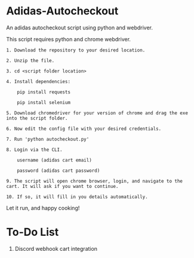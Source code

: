 # Adidas-Autocheckout
An adidas autocheckout script using python and webdriver.

This script requires python and chrome webdriver.

	1. Download the repository to your desired location.
	
	2. Unzip the file.
	
	3. cd <script folder location>
	
	4. Install dependencies:
	
		pip install requests
		
		pip install selenium
	
	5. Download chromedriver for your version of chrome and drag the exe into the script folder.
		
	6. Now edit the config file with your desired credentials.
	
	7. Run 'python autocheckout.py'
	
	8. Login via the CLI.
	
	  	username (adidas cart email)
		
	  	password (adidas cart password)
		
	9. The script will open chrome browser, login, and navigate to the cart. It will ask if you want to continue.
	
	10. If so, it will fill in you details automatically.
	
Let it run, and happy cooking!

# To-Do List

1. Discord webhook cart integration
